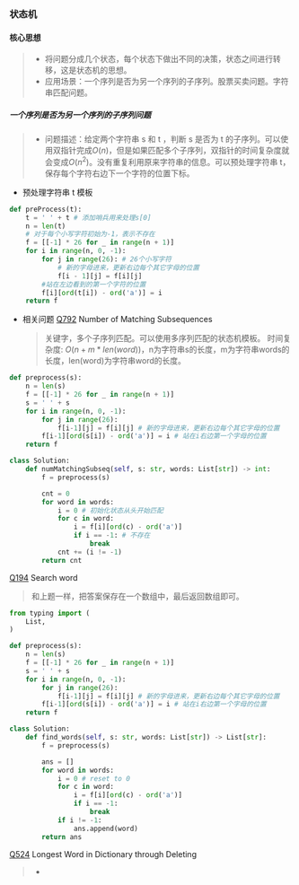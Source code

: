 ### 状态机

#### 核心思想
> - 将问题分成几个状态，每个状态下做出不同的决策，状态之间进行转移，这是状态机的思想。
> - 应用场景：一个序列是否为另一个序列的子序列。股票买卖问题。字符串匹配问题。

##### 一个序列是否为另一个序列的子序列问题
> - 问题描述：给定两个字符串 s 和 t ，判断 s 是否为 t 的子序列。可以使用双指针完成$`O(n)`$，但是如果匹配多个子序列，双指针的时间复杂度就会变成$`O(n^2)`$。没有重复利用原来字符串的信息。可以预处理字符串 t，保存每个字符右边下一个字符的位置下标。

- 预处理字符串 t 模板
```python
def preProcess(t):
    t = ' ' + t # 添加哨兵用来处理s[0]
    n = len(t)
    # 对于每个小写字符初始为-1，表示不存在
    f = [[-1] * 26 for _ in range(n + 1)]
    for i in range(n, 0, -1):
        for j in range(26): # 26个小写字符
            # 新的字母进来，更新右边每个其它字母的位置
            f[i - 1][j] = f[i][j] 
        #站在左边看到的第一个字符的位置
        f[i][ord(t[i]) - ord('a')] = i 
    return f 
```

- 相关问题
[Q792] Number of Matching Subsequences
  > 关键字，多个子序列匹配。可以使用多序列匹配的状态机模板。
  > 时间复杂度: $`O(n + m * len(word))`$，n为字符串s的长度，m为字符串words的长度，len(word)为字符串word的长度。

```python
def preprocess(s):
    n = len(s)
    f = [[-1] * 26 for _ in range(n + 1)]
    s = ' ' + s
    for i in range(n, 0, -1):
        for j in range(26):
            f[i-1][j] = f[i][j] # 新的字母进来，更新右边每个其它字母的位置
        f[i-1][ord(s[i]) - ord('a')] = i # 站在i右边第一个字母的位置
    return f 

class Solution:
    def numMatchingSubseq(self, s: str, words: List[str]) -> int:
        f = preprocess(s)

        cnt = 0 
        for word in words:
            i = 0 # 初始化状态从头开始匹配
            for c in word:
                i = f[i][ord(c) - ord('a')]
                if i == -1: # 不存在
                    break 
            cnt += (i != -1)
        return cnt 
```
[Q194] Search word
> 和上题一样，把答案保存在一个数组中，最后返回数组即可。

```python
from typing import (
    List,
)

def preprocess(s):
    n = len(s)
    f = [[-1] * 26 for _ in range(n + 1)]
    s = ' ' + s
    for i in range(n, 0, -1):
        for j in range(26):
            f[i-1][j] = f[i][j] # 新的字母进来，更新右边每个其它字母的位置
        f[i-1][ord(s[i]) - ord('a')] = i # 站在i右边第一个字母的位置
    return f

class Solution:
    def find_words(self, s: str, words: List[str]) -> List[str]:
        f = preprocess(s)

        ans = []
        for word in words:
            i = 0 # reset to 0
            for c in word:
                i = f[i][ord(c) - ord('a')]
                if i == -1:
                    break
            if i != -1:
                ans.append(word)
        return ans
```

[Q524] Longest Word in Dictionary through Deleting
> -

[//]: # 
   [Q792]: <https://leetcode.com/problems/number-of-matching-subsequences/description/>
   [Q194]: <https://www.lintcode.com/problem/194/description>
   [Q524]: <https://leetcode.com/problems/longest-word-in-dictionary-through-deleting/>